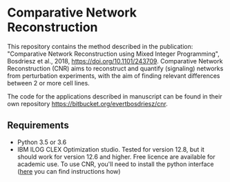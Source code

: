 # Comparative Network Reconstruction

This repository contains the method described in the publication:
"Comparative Network Reconstruction using Mixed Integer Programming", Bosdriesz et al., 2018, https://doi.org/10.1101/243709.
Comparative Network Reconstruction (CNR) aims to reconstruct and quantify (signaling) networks from perturbation experiments, with the aim of finding relevant differences between 2 or more cell lines.

The code for the applications described in manuscript can be found in their own repository https://bitbucket.org/evertbosdriesz/cnr.

## Requirements

* Python 3.5 or 3.6
* IBM ILOG CLEX Optimization studio.
Tested for version 12.8, but it should work for version 12.6 and higher.
Free licence are available for academic use.
To use CNR, you'll need to install the python interface ([here](https://www.ibm.com/support/knowledgecenter/SSSA5P_12.8.0/ilog.odms.cplex.help/CPLEX/GettingStarted/topics/set_up/Python_setup.html) you can find instructions how)
